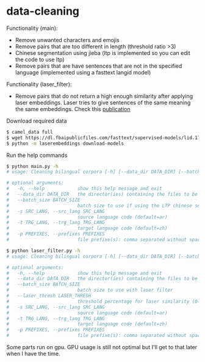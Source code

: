 # data-cleaning

Functionality (main):

- Remove unwanted characters and emojis
- Remove pairs that are too different in length (threshold ratio >3)
- Chinese segmentation using jieba (ltp is implemented so you can edit the code to use ltp)
- Remove pairs that are have sentences that are not in the specified language (implemented using a fasttext langid model)

Functionality (laser_filter):

- Remove pairs that do not return a high enough similarity after applying laser embeddings. Laser tries to give sentences of the same meaning the same embeddings. Check this [publication](https://arxiv.org/abs/1812.10464)

Download required data

```bash
$ camel_data full
$ wget https://dl.fbaipublicfiles.com/fasttext/supervised-models/lid.176.bin
$ python -m laserembeddings download-models
```

Run the help commands

```bash
$ python main.py -h
# usage: Cleaning bilingual corpora [-h] [--data_dir DATA_DIR] [--batch_size BATCH_SIZE] [-s SRC_LANG] [-t TRG_LANG] [-p PREFIXES]

# optional arguments:
#   -h, --help            show this help message and exit
#   --data_dir DATA_DIR   the director(ies) containing the files to be cleaned (comma-separated, no spaces)
#   --batch_size BATCH_SIZE
#                         batch size to use if using the LTP chinese segmenter (otherwise ignored) (used if one of src_lang or trg_lang is zh)
#   -s SRC_LANG, --src_lang SRC_LANG
#                         source language code (default=ar)
#   -t TRG_LANG, --trg_lang TRG_LANG
#                         target language code (default=zh)
#   -p PREFIXES, --prefixes PREFIXES
#                         file prefixe(s): comma separated without spaces (dafault=data)

```

```bash
$ python laser_filter.py -h
# usage: Cleaning bilingual corpora [-h] [--data_dir DATA_DIR] [--batch_size BATCH_SIZE] [--laser_thresh LASER_THRESH] [-s SRC_LANG] [-t TRG_LANG] [-p PREFIXES]

# optional arguments:
#   -h, --help            show this help message and exit
#   --data_dir DATA_DIR   the director(ies) containing the files to be cleaned (comma-separated, no spaces)
#   --batch_size BATCH_SIZE
#                         batch size to use with laser filter
#   --laser_thresh LASER_THRESH
#                         threshold percentage for laser similarity (0-100)
#   -s SRC_LANG, --src_lang SRC_LANG
#                         source language code (default=ar)
#   -t TRG_LANG, --trg_lang TRG_LANG
#                         target language code (default=zh)
#   -p PREFIXES, --prefixes PREFIXES
#                         file prefixe(s): comma separated without spaces (dafault=data)
```

Some parts run on gpu. GPU usage is still not optimal but I'll get to that later when I have the time.
